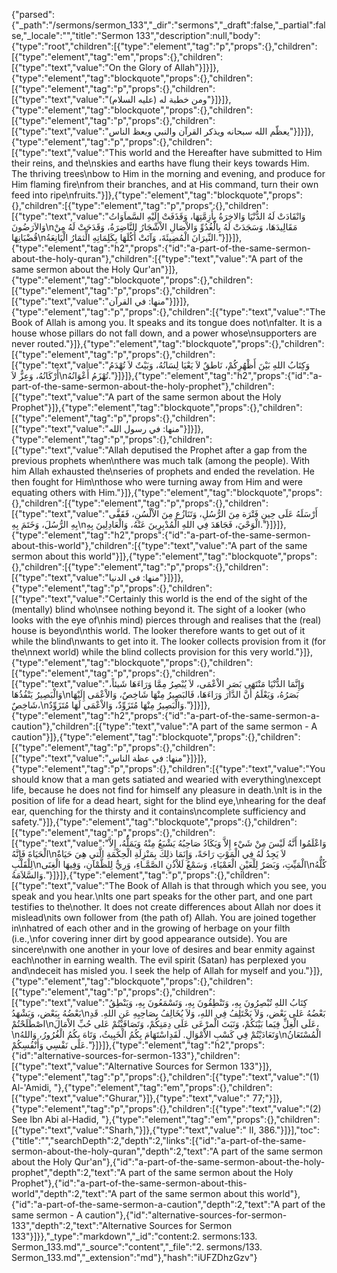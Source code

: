{"parsed":{"_path":"/sermons/sermon_133","_dir":"sermons","_draft":false,"_partial":false,"_locale":"","title":"Sermon 133","description":null,"body":{"type":"root","children":[{"type":"element","tag":"p","props":{},"children":[{"type":"element","tag":"em","props":{},"children":[{"type":"text","value":"On the Glory of Allah"}]}]},{"type":"element","tag":"blockquote","props":{},"children":[{"type":"element","tag":"p","props":{},"children":[{"type":"text","value":"ومن خطبة له (عليه السلام)"}]}]},{"type":"element","tag":"blockquote","props":{},"children":[{"type":"element","tag":"p","props":{},"children":[{"type":"text","value":"يعظّم الله سبحانه ويذكر القرآن والنبي ويعظ الناس"}]}]},{"type":"element","tag":"p","props":{},"children":[{"type":"text","value":"This world and the Hereafter have submitted to Him their reins, and the\nskies and earths have flung their keys towards Him. The thriving trees\nbow to Him in the morning and evening, and produce for Him flaming fire\nfrom their branches, and at His command, turn their own feed into ripe\nfruits."}]},{"type":"element","tag":"blockquote","props":{},"children":[{"type":"element","tag":"p","props":{},"children":[{"type":"text","value":"وَانْقَادَتْ لَهُ الدُّنْيَا وَالاخِرَةُ بِأَزِمَّتِهَا، وَقَذَفَتْ إِلَيْهِ السَّماَوَاتُ وَالاَرَضُونَ\nمَقَالِيدَهَا، وَسَجَدَتْ لَهُ بِالْغُدُوِّ وَالاْصَالِ الاْشْجَارُ النَّاضِرَةُ، وَقَدَحَتْ لَهُ مِنْ قُضْبَانِهَا\nالنِّيرَانَ الْمُضِيئَةَ، وَآتَتْ أُكُلَهَا بِكَلِمَاتِهِ الِّثمَارُ الْيَانِعَةُ."}]}]},{"type":"element","tag":"h2","props":{"id":"a-part-of-the-same-sermon-about-the-holy-quran"},"children":[{"type":"text","value":"A part of the same sermon about the Holy Qur'an"}]},{"type":"element","tag":"blockquote","props":{},"children":[{"type":"element","tag":"p","props":{},"children":[{"type":"text","value":"منها: في القرآن"}]}]},{"type":"element","tag":"p","props":{},"children":[{"type":"text","value":"The Book of Allah is among you. It speaks and its tongue does not\nfalter. It is a house whose pillars do not fall down, and a power whose\nsupporters are never routed."}]},{"type":"element","tag":"blockquote","props":{},"children":[{"type":"element","tag":"p","props":{},"children":[{"type":"text","value":"وَكِتَابُ اللهِ بَيْنَ أَظْهُرِكُمْ، نَاطقٌ لاَ يَعْيَا لِسَانُهُ، وَبَيْتٌ لاَ تُهْدَمُ أَرْكَانُهُ، وَعِزٌّ لاَ\nتُهْزَمُ أَعْوَانُهُ."}]}]},{"type":"element","tag":"h2","props":{"id":"a-part-of-the-same-sermon-about-the-holy-prophet"},"children":[{"type":"text","value":"A part of the same sermon about the Holy Prophet"}]},{"type":"element","tag":"blockquote","props":{},"children":[{"type":"element","tag":"p","props":{},"children":[{"type":"text","value":"منها: في رسول الله"}]}]},{"type":"element","tag":"p","props":{},"children":[{"type":"text","value":"Allah deputised the Prophet after a gap from the previous prophets when\nthere was much talk (among the people). With him Allah exhausted the\nseries of prophets and ended the revelation. He then fought for Him\nthose who were turning away from Him and were equating others with Him."}]},{"type":"element","tag":"blockquote","props":{},"children":[{"type":"element","tag":"p","props":{},"children":[{"type":"text","value":"أَرْسَلَهُ عَلَى حِينِ فَتْرَة مِنَ الرُّسُلِ، وَتَنَازُع مِنَ الاْلْسُنِ، فَقَفَّى بِهِ الرُّسُلَ، وَخَتَمَ بِهِ\nالْوَحْيَ، فَجَاهَدَ فِي اللهِ الْمُدْبِرِينَ عَنْهُ، وَالْعَادِلِينَ بِهِ."}]}]},{"type":"element","tag":"h2","props":{"id":"a-part-of-the-same-sermon-about-this-world"},"children":[{"type":"text","value":"A part of the same sermon about this world"}]},{"type":"element","tag":"blockquote","props":{},"children":[{"type":"element","tag":"p","props":{},"children":[{"type":"text","value":"منها: في الدنيا"}]}]},{"type":"element","tag":"p","props":{},"children":[{"type":"text","value":"Certainly this world is the end of the sight of the (mentally) blind who\nsee nothing beyond it. The sight of a looker (who looks with the eye of\nhis mind) pierces through and realises that the (real) house is beyond\nthis world. The looker therefore wants to get out of it while the blind\nwants to get into it. The looker collects provision from it (for the\nnext world) while the blind collects provision for this very world."}]},{"type":"element","tag":"blockquote","props":{},"children":[{"type":"element","tag":"p","props":{},"children":[{"type":"text","value":"وَإِنَّمَا الدُّنْيَا مَنْتَهَى بَصَرِ الاْعْمَى، لاَ يُبْصِرُ مِمَّا وَرَاءَهَا شَيئاً، وَالْبَصِيرُ يَنْفُذُهَا\nبَصَرُهُ، وَيَعْلَمُ أَنَّ الدَّارَ وَرَاءَهَا، فَالبَصِيرُ مِنْهَا شَاخِصٌ، وَالاْعْمَى إِلَيْهَا شَاخِصٌ،\nوَالْبَصِيرُ مِنْهَا مُتَزَوِّدٌ، وَالاْعْمَى لَهَا مُتَزَوِّدٌ."}]}]},{"type":"element","tag":"h2","props":{"id":"a-part-of-the-same-sermon-a-caution"},"children":[{"type":"text","value":"A part of the same sermon - A caution"}]},{"type":"element","tag":"blockquote","props":{},"children":[{"type":"element","tag":"p","props":{},"children":[{"type":"text","value":"منها: في عظة الناس"}]}]},{"type":"element","tag":"p","props":{},"children":[{"type":"text","value":"You should know that a man gets satiated and wearied with everything\nexcept life, because he does not find for himself any pleasure in death.\nIt is in the position of life for a dead heart, sight for the blind eye,\nhearing for the deaf ear, quenching for the thirsty and it contains\ncomplete sufficiency and safety."}]},{"type":"element","tag":"blockquote","props":{},"children":[{"type":"element","tag":"p","props":{},"children":[{"type":"text","value":"وَاعْلَمُوا أَنَّهُ لَيْسَ مِنْ شَيْء إِلاَّ وَيَكَادُ صَاحِبُهُ يَشْبَعُ مِنْهُ وَيَمَلُّهُ، إِلاَّ الْحَيَاةَ فَإِنَّهُ\nلاَ يَجِدُ لَهُ فِي الْمَوْتِ رَاحَةً، وَإِنَمَا ذلِكَ بِمَنْزِلَةِ الْحِكْمَةِ الَّتي هِيَ حَيَاةٌ لِلْقَلْبِ\nالْمَيِّتِ، وَبَصَرٌ لِلْعَيْنِ الْعَمْيَاءِ، وَسَمْعٌ لَلاْذُنِ الصَّمَّـاءِ، وَرِيٌّ لِلظَّمْآنِ، وَفِيهَا الْغِنَى\nكُلُّهُ وَالسَّلاَمَةُ."}]}]},{"type":"element","tag":"p","props":{},"children":[{"type":"text","value":"The Book of Allah is that through which you see, you speak and you hear.\nIts one part speaks for the other part, and one part testifies to the\nother. It does not create differences about Allah nor does it mislead\nits own follower from (the path of) Allah. You are joined together in\nhatred of each other and in the growing of herbage on your filth (i.e.,\nfor covering inner dirt by good appearance outside). You are sincere\nwith one another in your love of desires and bear enmity against each\nother in earning wealth. The evil spirit (Satan) has perplexed you and\ndeceit has misled you. I seek the help of Allah for myself and you."}]},{"type":"element","tag":"blockquote","props":{},"children":[{"type":"element","tag":"p","props":{},"children":[{"type":"text","value":"كِتَابُ اللهِ تُبْصِرُونَ بِهِ، وَتَنْطِقُونَ بِهِ، وَتَسْمَعُونَ بِهِ، وَيَنْطِقُ بَعْضُهُ بِبَعْض، وَيَشْهَدُ\nبَعْضُهُ عَلى بَعْض، وَلاَ يَخْتَلِفُ فِي اللهِ، وَلاَ يُخَالِفُ بِصَاحِبِهِ عَنِ اللهِ. قَدِ اصْطَلَحْتُمْ\nعَلَى الْغِلِّ فِيَما بَيْنَكُمْ، وَنَبَتَ الْمرْعَى عَلَى دِمَنِكُمْ، وَتَصَافَيْتُمْ عَلى حُبِّ الاْمَالَ،\nوَتَعَادَيْتُمْ فِي كَسْبِ الاْمْوَالِ. لَقَدِاسْتَهَامَ بِكُمُ الْخَبِيثُ، وَتَاهَ بِكُمُ الْغُرُورُ، وَاللهُ\nالْمُسْتَعَانُ عَلَى نَفْسِي وَأَنْفُسِكُمْ."}]}]},{"type":"element","tag":"h2","props":{"id":"alternative-sources-for-sermon-133"},"children":[{"type":"text","value":"Alternative Sources for Sermon 133"}]},{"type":"element","tag":"p","props":{},"children":[{"type":"text","value":"(1) Al-'Amidi, "},{"type":"element","tag":"em","props":{},"children":[{"type":"text","value":"Ghurar,"}]},{"type":"text","value":" 77;"}]},{"type":"element","tag":"p","props":{},"children":[{"type":"text","value":"(2) See Ibn Abi al-Hadid, "},{"type":"element","tag":"em","props":{},"children":[{"type":"text","value":"Sharh,"}]},{"type":"text","value":" II, 386."}]}],"toc":{"title":"","searchDepth":2,"depth":2,"links":[{"id":"a-part-of-the-same-sermon-about-the-holy-quran","depth":2,"text":"A part of the same sermon about the Holy Qur'an"},{"id":"a-part-of-the-same-sermon-about-the-holy-prophet","depth":2,"text":"A part of the same sermon about the Holy Prophet"},{"id":"a-part-of-the-same-sermon-about-this-world","depth":2,"text":"A part of the same sermon about this world"},{"id":"a-part-of-the-same-sermon-a-caution","depth":2,"text":"A part of the same sermon - A caution"},{"id":"alternative-sources-for-sermon-133","depth":2,"text":"Alternative Sources for Sermon 133"}]}},"_type":"markdown","_id":"content:2. sermons:133. Sermon_133.md","_source":"content","_file":"2. sermons/133. Sermon_133.md","_extension":"md"},"hash":"iUFZDhzGzv"}